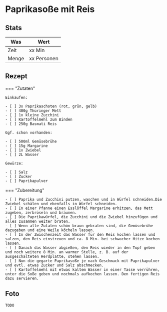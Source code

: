 # Paprikasoße mit Reis

## Stats

| Was   | Wert        |
|-------|-------------|
| Zeit  | xx Min      |
| Menge | xx Personen |

## Rezept

=== "Zutaten"

    Einkaufen:
    
    - [ ] 3x Paprikaschoten (rot, grün, gelb)
    - [ ] 400g Thüringer Mett
    - [ ] 1x kleine Zucchini
    - [ ] Kartoffelmehl zum Binden
    - [ ] 250g Basmati Reis

    Ggf. schon vorhanden:

    - [ ] 500ml Gemüsebrühe
    - [ ] 15g Margarine    
    - [ ] 1x Zwiebel
    - [ ] 2L Wasser

    Gewürze:

    - [ ] Salz
    - [ ] Zucker
    - [ ] Paprikapulver

=== "Zubereitung"

    - [ ] Paprika und Zucchini putzen, waschen und in Würfel schneiden.Die Zwiebel schälen und ebenfalls in Würfel schneiden.
    - [ ] In einer Pfanne einen Esslöffel Margarine erhitzen, das Mett zugeben, zerbröseln und bräunen.
    - [ ] Die Paprikawürfel, die Zucchini und die Zwiebel hinzufügen und alles zusammen weiter braten. 
    - [ ] Wenn alle Zutaten schön braun gebraten sind, die Gemüsebrühe dazugeben und eine Weile köcheln lassen.
    - [ ] In der Zwischenzeit das Wasser für den Reis kochen lassen und salzen, den Reis einstreuen und ca. 8 Min. bei schwacher Hitze kochen lassen.
    - [ ] Danach das Wasser abgießen, den Reis wieder in den Topf geben und noch weitere 8 Min. an warmer Stelle, z. B. auf der ausgeschalteten Herdplatte, stehen lassen.
    - [ ] Nun die gegarte Paprikasoße je nach Geschmack mit Paprikapulver und evtl. etwas Zucker und Salz abschmecken.
    - [ ] Kartoffelmehl mit etwas kaltem Wasser in einer Tasse verrühren, unter die Soße geben und nochmals aufkochen lassen. Den fertigen Reis dazu servieren.

## Foto

    TODO

